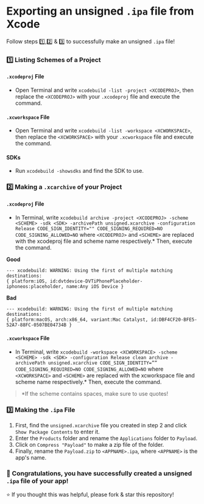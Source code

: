 # Exporting an unsigned `.ipa` file from Xcode
Follow steps 1️⃣,2️⃣ & 3️⃣ to successfully make an unsigned `.ipa` file!

### 1️⃣ Listing Schemes of a Project

#### `.xcodeproj` File
* Open Terminal and write `xcodebuild -list -project <XCODEPROJ>`, then replace the `<XCODEPROJ>` with your `.xcodeproj` file and execute the command.

#### `.xcworkspace` File
* Open Terminal and write `xcodebuild -list -workspace <XCWORKSPACE>`, then replace the `<XCWORKSPACE>` with your `.xcworkspace` file and execute the command.

#### SDKs

* Run `xcodebuild -showsdks` and find the SDK to use.

### 2️⃣ Making a `.xcarchive` of your Project

#### `.xcodeproj` File
* In Terminal, write `xcodebuild archive -project <XCODEPROJ> -scheme <SCHEME> -sdk <SDK> -archivePath unsigned.xcarchive -configuration Release CODE_SIGN_IDENTITY="" CODE_SIGNING_REQUIRED=NO CODE_SIGNING_ALLOWED=NO` where `<XCODEPROJ>` and `<SCHEME>` are replaced with the xcodeproj file and scheme name respectively.* Then, execute the command.

**Good**

```
--- xcodebuild: WARNING: Using the first of multiple matching destinations:
{ platform:iOS, id:dvtdevice-DVTiPhonePlaceholder-iphoneos:placeholder, name:Any iOS Device }
```

**Bad**

```
--- xcodebuild: WARNING: Using the first of multiple matching destinations:
{ platform:macOS, arch:x86_64, variant:Mac Catalyst, id:DBF4CF20-BFE5-52A7-88FC-0507BE04734B }
```

#### `.xcworkspace` File
* In Terminal, write `xcodebuild -workspace <XCWORKSPACE> -scheme <SCHEME> -sdk <SDK> -configuration Release clean archive -archivePath unsigned.xcarchive CODE_SIGN_IDENTITY=”” CODE_SIGNING_REQUIRED=NO CODE_SIGNING_ALLOWED=NO`  where `<XCWORKSPACE>` and `<SCHEME>` are replaced with the xcworkspace file and scheme name respectively.* Then, execute the command.

> *If the scheme contains spaces, make sure to use quotes!

### 3️⃣ Making the `.ipa` File

1. First, find the `unsigned.xcarchive` file you created in step 2 and click `Show Package Contents` to enter it.
2. Enter the `Products` folder and rename the `Applications` folder to `Payload`.
3. Click on `Compress "Payload"` to make a zip file of the folder.
4. Finally, rename the `Payload.zip` to `<APPNAME>.ipa`, where `<APPNAME>` is the app's name.

### 🎉 Congratulations, you have successfully created a unsigned `.ipa` file of your app!

⭐️ If you thought this was helpful, please fork & star this repository!
